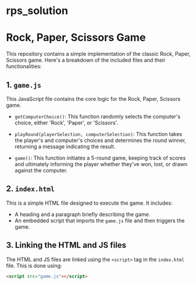 # rps_solution
 
# Rock, Paper, Scissors Game

This repository contains a simple implementation of the classic Rock, Paper, Scissors game. Here's a breakdown of the included files and their functionalities:

## 1. `game.js`
This JavaScript file contains the core logic for the Rock, Paper, Scissors game. 

- `getComputerChoice()`: This function randomly selects the computer's choice, either 'Rock', 'Paper', or 'Scissors'.
  
- `playRound(playerSelection, computerSelection)`: This function takes the player's and computer's choices and determines the round winner, returning a message indicating the result.
  
- `game()`: This function initiates a 5-round game, keeping track of scores and ultimately informing the player whether they've won, lost, or drawn against the computer.

## 2. `index.html`
This is a simple HTML file designed to execute the game. It includes:

- A heading and a paragraph briefly describing the game.
- An embedded script that imports the `game.js` file and then triggers the game.

## 3. Linking the HTML and JS files
The HTML and JS files are linked using the `<script>` tag in the `index.html` file. This is done using:

```html
<script src="game.js"></script>

